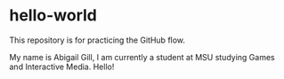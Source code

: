 # hello-world
This repository is for practicing the GitHub flow.

My name is Abigail Gill, I am currently a student at MSU studying Games and Interactive Media.
Hello!
